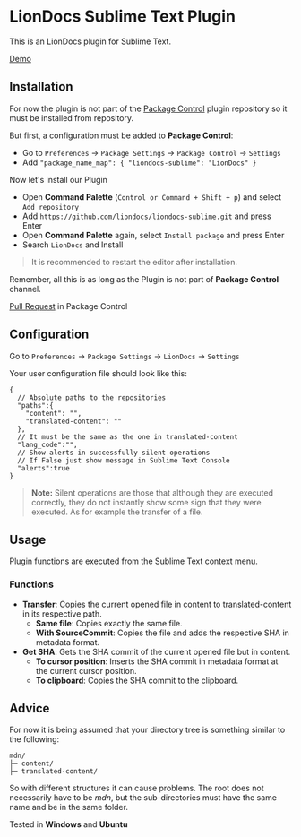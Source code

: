 # LionDocs Sublime Text Plugin

This is an LionDocs plugin for Sublime Text.

[Demo](https://www.youtube.com/watch?v=RRPShnY_10E)

## Installation

For now the plugin is not part of the [Package Control](https://packagecontrol.io/) plugin repository so it must be installed from repository.

But first, a configuration must be added to **Package Control**:

* Go to `Preferences` -> `Package Settings` -> `Package Control` -> `Settings`
* Add `"package_name_map": { "liondocs-sublime": "LionDocs" }`

Now let's install our Plugin

* Open **Command Palette** (`Control or Command + Shift + p`) and select `Add repository`
* Add `https://github.com/liondocs/liondocs-sublime.git` and press Enter
* Open **Command Palette** again, select `Install package` and press Enter
* Search `LionDocs` and Install

> It is recommended to restart the editor after installation.

Remember, all this is as long as the Plugin is not part of **Package Control** channel.

[Pull Request](https://github.com/wbond/package_control_channel/pull/8628) in Package Control

## Configuration

Go to `Preferences` -> `Package Settings` -> `LionDocs` -> `Settings`

Your user configuration file should look like this:

```jsonc
{
  // Absolute paths to the repositories
  "paths":{
    "content": "",
    "translated-content": ""
  },
  // It must be the same as the one in translated-content
  "lang_code":"",
  // Show alerts in successfully silent operations
  // If False just show message in Sublime Text Console
  "alerts":true
}
```

> **Note:** Silent operations are those that although they are executed correctly, they do not instantly show some sign that they were executed. As for example the transfer of a file.

## Usage

Plugin functions are executed from the Sublime Text context menu.

### Functions

* **Transfer**: Copies the current opened file in content to translated-content in its respective path.
	* **Same file**: Copies exactly the same file.
	* **With SourceCommit**: Copies the file and adds the respective SHA in metadata format.
* **Get SHA**: Gets the SHA commit of the current opened file but in content.
	* **To cursor position**: Inserts the SHA commit in metadata format at the current cursor position.
	* **To clipboard**: Copies the SHA commit to the clipboard.

## Advice

For now it is being assumed that your directory tree is something similar to the following:

```
mdn/
├─ content/
├─ translated-content/
```

So with different structures it can cause problems. The root does not necessarily have to be *mdn*, but the sub-directories must have the same name and be in the same folder.

Tested in **Windows** and **Ubuntu**
